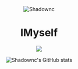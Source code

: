 <!--### Hi there 👋-->

<!--
**Shadownc/Shadownc** is a ✨ _special_ ✨ repository because its `README.md` (this file) appears on your GitHub profile.

Here are some ideas to get you started:

- 🔭 I’m currently working on ...
- 🌱 I’m currently learning ...
- 👯 I’m looking to collaborate on ...
- 🤔 I’m looking for help with ...
- 💬 Ask me about ...
- 📫 How to reach me: ...
- 😄 Pronouns: ...
- ⚡ Fun fact: ...
-->
<div align=center>
  <img src="https://avatars.githubusercontent.com/u/19424471?v=4" alt="Shadownc" />
  
  # IMyself
  
  ![](https://komarev.com/ghpvc/?username=Shadownc&color=blue)
  
  ![Shadownc's GitHub stats](https://github-readme-stats.vercel.app/api?username=Shadownc&show_icons=true&theme=radical)
</div>
